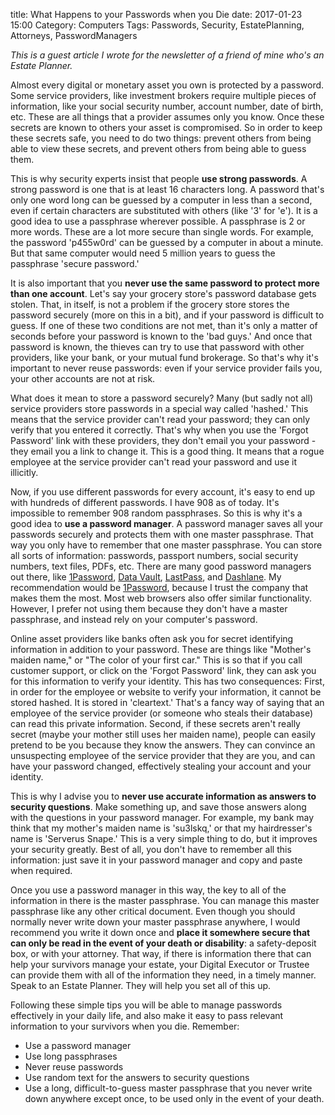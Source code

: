 title: What Happens to your Passwords when you Die
date: 2017-01-23 15:00
Category: Computers
Tags: Passwords, Security, EstatePlanning, Attorneys, PasswordManagers

*This is a guest article I wrote for the newsletter of a friend of mine who's an Estate Planner.*

Almost every digital or monetary asset you own is protected by a password. Some service providers, like investment brokers require multiple pieces of information, like your social security number, account number, date of birth, etc. These are all things that a provider assumes only you know. Once these secrets are known to others your asset is compromised. So in order to keep these secrets safe, you need to do two things: prevent others from being able to view these secrets, and prevent others from being able to guess them. 

<!-- more -->

This is why security experts insist that people **use strong passwords**. A strong password is one that is at least 16 characters long. A password that's only one word long can be guessed by a computer in less than a second, even if certain characters are substituted with others (like '3' for 'e'). It is a good idea to use a passphrase wherever possible. A passphrase is 2 or more words. These are a lot more secure than single words. For example, the password 'p455w0rd' can be guessed by a computer in about a minute. But that same computer would need 5 million years to guess the passphrase 'secure password.'

It is also important that you **never use the same password to protect more than one account**. Let's say your grocery store's password database gets stolen. That, in itself, is not a problem if the grocery store stores the password securely (more on this in a bit), and if your password is difficult to guess. If one of these two conditions are not met, than it's only a matter of seconds before your password is known to the 'bad guys.' And once that password is known, the thieves can try to use that password with other providers, like your bank, or your mutual fund brokerage. So that's why it's important to never reuse passwords: even if your service provider fails you, your other accounts are not at risk. 

What does it mean to store a password securely? Many (but sadly not all) service providers store passwords in a special way called 'hashed.' This means that the service provider can't read your password; they can only verify that you entered it correctly. That's why when you use the 'Forgot Password' link with these providers, they don't email you your password - they email you a link to change it. This is a good thing. It means that a rogue employee at the service provider can't read your password and use it illicitly.

Now, if you use different passwords for every account, it's easy to end up with hundreds of different passwords. I have 908 as of today. It's impossible to remember 908 random passphrases. So this is why it's a good idea to **use a password manager**. A password manager saves all your passwords securely and protects them with one master passphrase. That way you only have to remember that one master passphrase. You can store all sorts of information: passwords, passport numbers, social security numbers, text files, PDFs, etc. There are many good password managers out there, like [1Password][], [Data Vault][], [LastPass][], and [Dashlane][]. My recommendation would be [1Password][], because I trust the company that makes them the most. Most web browsers also offer similar functionality. However, I prefer not using them because they don't have a master passphrase, and instead rely on your computer's password.

Online asset providers like banks often ask you for secret identifying information in addition to your password. These are things like "Mother's maiden name," or "The color of your first car." This is so that if you call customer support, or click on the 'Forgot Password' link, they can ask you for this information to verify your identity. This has two consequences: First, in order for the employee or website to verify your information, it cannot be stored hashed. It is stored in 'cleartext.' That's a fancy way of saying that an employee of the service provider (or someone who steals their database) can read this private information. Second, if these secrets aren't really secret (maybe your mother still uses her maiden name), people can easily pretend to be you because they know the answers. They can convince an unsuspecting employee of the service provider that they are you, and can have your password changed, effectively stealing your account and your identity. 

This is why I advise you to **never use accurate information as answers to security questions**. Make something up, and save those answers along with the questions in your password manager. For example, my bank may think that my mother's maiden name is 'su3lskq,' or that my hairdresser's name is 'Serverus Snape.' This is a very simple thing to do, but it improves your security greatly. Best of all, you don't have to remember all this information: just save it in your password manager and copy and paste when required. 

Once you use a password manager in this way, the key to all of the information in there is the master passphrase. You can manage this master passphrase like any other critical document. Even though you should normally never write down your master passphrase anywhere, I would recommend you write it down once and **place it somewhere secure that can only be read in the event of your death or disability**: a safety-deposit box, or with your attorney. That way, if there is information there that can help your survivors manage your estate, your Digital Executor or Trustee can provide them with all of the information they need, in a timely manner. Speak to an Estate Planner. They will help you set all of this up.

Following these simple tips you will be able to manage passwords effectively in your daily life, and also make it easy to pass relevant information to your survivors when you die. Remember: 

- Use a password manager
- Use long passphrases
- Never reuse passwords
- Use random text for the answers to security questions
- Use a long, difficult-to-guess master passphrase that you never write down anywhere except once, to be used only in the event of your death.

[1Password]: https://1password.com
[Data Vault]: http://ascendo.co/iphone-ipad-ipod-password-manager.html
[LastPass]: https://www.lastpass.com/
[Dashlane]: https://www.dashlane.com/


